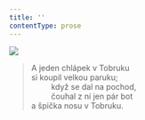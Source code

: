 ```yaml
---
title: ''
contentType: prose
---
```


![](../Images/110.jpg)

> A jeden chlápek v Tobruku  
> si koupil velkou paruku;  
>          když se dal na pochod,  
>          čouhal z ní jen pár bot  
> a špička nosu v Tobruku.

